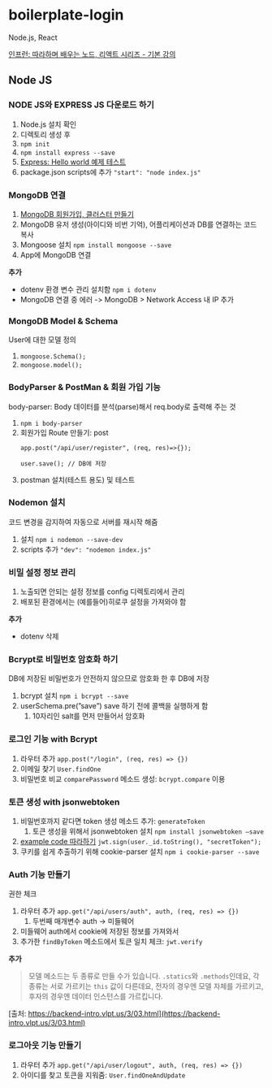# boilerplate-login
Node.js, React

[인프런: 따라하며 배우는 노드, 리액트 시리즈 - 기본 강의](https://inf.run/btGV)

## Node JS

### NODE JS와 EXPRESS JS 다운로드 하기
1. Node.js 설치 확인
2. 디렉토리 생성 후
3. `npm init`
4. `npm install express --save`
5. [Express: Hello world 예제 테스트](https://expressjs.com/ko/starter/hello-world.html)
6. package.json scripts에 추가 `"start": "node index.js"`

### MongoDB 연결
1. [MongoDB 회원가입, 클러스터 만들기](https://www.mongodb.com/)
2. MongoDB 유저 생성(아이디와 비번 기억), 어플리케이션과 DB를 연결하는 코드 복사
3. Mongoose 설치 `npm install mongoose --save`
4. App에 MongoDB 연결

**추가**
- dotenv 환경 변수 관리 설치함 `npm i dotenv`
- MongoDB 연결 중 에러 -> MongoDB > Network Access 내 IP 추가

### MongoDB Model & Schema
User에 대한 모델 정의

1. `mongoose.Schema();`
2. `mongoose.model();`

### BodyParser & PostMan & 회원 가입 기능
body-parser: Body 데이터를 분석(parse)해서 req.body로 출력해 주는 것

1. `npm i body-parser`
2. 회원가입 Route 만들기: post
    ```
    app.post("/api/user/register", (req, res)=>{});
    
    user.save(); // DB에 저장
    ```
3. postman 설치(테스트 용도) 및 테스트

### Nodemon 설치
코드 변경을 감지하여 자동으로 서버를 재시작 해줌
1. 설치 `npm i nodemon --save-dev`
2. scripts 추가 `"dev": "nodemon index.js"`

### 비밀 설정 정보 관리
1. 노출되면 안되는 설정 정보를 config 디렉토리에서 관리
2. 배포된 환경에서는 (예를들어)히로쿠 설정을 가져와야 함

**추가**
- dotenv 삭제

### Bcrypt로 비밀번호 암호화 하기
DB에 저장된 비밀번호가 안전하지 않으므로 암호화 한 후 DB에 저장
1. bcrypt 설치 `npm i bcrypt --save`
2. userSchema.pre(”save”) save 하기 전에 콜백을 실행하게 함
   1. 10자리인 salt를 먼저 만들어서 암호화

### 로그인 기능 with Bcrypt
1. 라우터 추가 `app.post("/login", (req, res) => {})`
2. 이메일 찾기 `User.findOne`
3. 비밀번호 비교 `comparePassword` 메소드 생성: `bcrypt.compare` 이용

### 토큰 생성 with jsonwebtoken
1. 비밀번호까지 같다면 token 생성 메소드 추가: `generateToken`
   1. 토큰 생성을 위해서 jsonwebtoken 설치 `npm install jsonwebtoken —save`
2. [example code 따라하기](https://github.com/auth0/node-jsonwebtoken) `jwt.sign(user._id.toString(), "secretToken");`
3. 쿠키를 쉽게 추출하기 위해 cookie-parser 설치 `npm i cookie-parser --save`

### Auth 기능 만들기
권한 체크

1. 라우터 추가 `app.get("/api/users/auth", auth, (req, res) => {})`
   1. 두번째 매개변수 auth -> 미들웨어
2. 미들웨어 auth에서 cookie에 저장된 정보를 가져와서 
3. 추가한 `findByToken` 메소드에서 토큰 일치 체크: `jwt.verify`

**추가**
> 모델 메소드는 두 종류로 만들 수가 있습니다. 
> `.statics`와 `.methods`인데요, 
> 각 종류는 서로 가르키는 `this` 값이 다른데요, 
> 전자의 경우엔 모델 자체를 가르키고, 후자의 경우엔 데이터 인스턴스를 가르킵니다.

[출처: https://backend-intro.vlpt.us/3/03.html](https://backend-intro.vlpt.us/3/03.html)

### 로그아웃 기능 만들기
1. 라우터 추가 `app.get("/api/user/logout", auth, (req, res) => {})`
2. 아이디를 찾고 토큰을 지워줌: `User.findOneAndUpdate`
